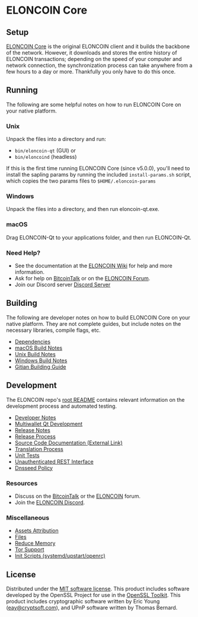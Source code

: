 ELONCOIN Core
=============

Setup
---------------------
[ELONCOIN Core](http://eloncoin.org/wallet) is the original ELONCOIN client and it builds the backbone of the network. However, it downloads and stores the entire history of ELONCOIN transactions; depending on the speed of your computer and network connection, the synchronization process can take anywhere from a few hours to a day or more. Thankfully you only have to do this once.

Running
---------------------
The following are some helpful notes on how to run ELONCOIN Core on your native platform.

### Unix

Unpack the files into a directory and run:

- `bin/eloncoin-qt` (GUI) or
- `bin/eloncoind` (headless)

If this is the first time running ELONCOIN Core (since v5.0.0), you'll need to install the sapling params by running the included `install-params.sh` script, which copies the two params files to `$HOME/.eloncoin-params`

### Windows

Unpack the files into a directory, and then run eloncoin-qt.exe.

### macOS

Drag ELONCOIN-Qt to your applications folder, and then run ELONCOIN-Qt.

### Need Help?

* See the documentation at the [ELONCOIN Wiki](https://github.com/lightlord1233/Eloncoin/wiki)
for help and more information.
* Ask for help on [BitcoinTalk](https://bitcointalk.org/index.php?topic=1262920.0) or on the [ELONCOIN Forum](http://forum.eloncoin.org/).
* Join our Discord server [Discord Server](https://discord.eloncoin.org)

Building
---------------------
The following are developer notes on how to build ELONCOIN Core on your native platform. They are not complete guides, but include notes on the necessary libraries, compile flags, etc.

- [Dependencies](dependencies.md)
- [macOS Build Notes](build-osx.md)
- [Unix Build Notes](build-unix.md)
- [Windows Build Notes](build-windows.md)
- [Gitian Building Guide](gitian-building.md)

Development
---------------------
The ELONCOIN repo's [root README](/README.md) contains relevant information on the development process and automated testing.

- [Developer Notes](developer-notes.md)
- [Multiwallet Qt Development](multiwallet-qt.md)
- [Release Notes](release-notes.md)
- [Release Process](release-process.md)
- [Source Code Documentation (External Link)](https://www.eloncoin.org/eloncoin/doxygen/)
- [Translation Process](translation_process.md)
- [Unit Tests](unit-tests.md)
- [Unauthenticated REST Interface](REST-interface.md)
- [Dnsseed Policy](dnsseed-policy.md)

### Resources
* Discuss on the [BitcoinTalk](https://bitcointalk.org/index.php?topic=1262920.0) or the [ELONCOIN](http://forum.eloncoin.org/) forum.
* Join the [ELONCOIN Discord](https://discord.eloncoin.org).

### Miscellaneous
- [Assets Attribution](assets-attribution.md)
- [Files](files.md)
- [Reduce Memory](reduce-memory.md)
- [Tor Support](tor.md)
- [Init Scripts (systemd/upstart/openrc)](init.md)

License
---------------------
Distributed under the [MIT software license](/COPYING).
This product includes software developed by the OpenSSL Project for use in the [OpenSSL Toolkit](https://www.openssl.org/). This product includes
cryptographic software written by Eric Young ([eay@cryptsoft.com](mailto:eay@cryptsoft.com)), and UPnP software written by Thomas Bernard.
